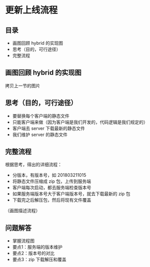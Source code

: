 # 更新上线流程

## 目录

- 画图回顾 hybrid 的实现图
- 思考（目的，可行途径）
- 完整流程

## 画图回顾 hybrid 的实现图

拷贝上一节的图片

## 思考（目的，可行途径）

- 要替换每个客户端的静态文件
- 只能客户端来做（因为客户端是我们开发的，代码逻辑是我们规定的）
- 客户端去 server 下载最新的静态文件
- 我们维护 server 的静态文件

## 完整流程

根据思考，得出的详细流程：

- 分版本，有版本号，如 201803211015
- 将静态文件压缩成 zip 包，上传到服务端
- 客户端每次启动，都去服务端检查版本号
- 如果服务端版本号大于客户端版本号，就去下载最新的 zip 包
- 下载完之后解压包，然后将现有文件覆盖

（画图描述流程）

## 问题解答

- 掌握流程图
- 要点1：服务端的版本维护
- 要点2：版本号的对比
- 要点3：zip 下载解压和覆盖

